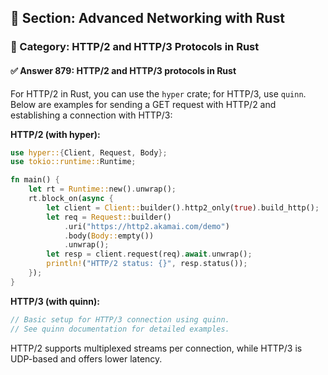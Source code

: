 ## 📘 Section: Advanced Networking with Rust  
### 🔹 Category: HTTP/2 and HTTP/3 Protocols in Rust  
#### ✅ Answer 879: HTTP/2 and HTTP/3 protocols in Rust

For HTTP/2 in Rust, you can use the `hyper` crate; for HTTP/3, use `quinn`. Below are examples for sending a GET request with HTTP/2 and establishing a connection with HTTP/3:

**HTTP/2 (with hyper):**
```rust
use hyper::{Client, Request, Body};
use tokio::runtime::Runtime;

fn main() {
    let rt = Runtime::new().unwrap();
    rt.block_on(async {
        let client = Client::builder().http2_only(true).build_http();
        let req = Request::builder()
            .uri("https://http2.akamai.com/demo")
            .body(Body::empty())
            .unwrap();
        let resp = client.request(req).await.unwrap();
        println!("HTTP/2 status: {}", resp.status());
    });
}
```

**HTTP/3 (with quinn):**
```rust
// Basic setup for HTTP/3 connection using quinn.
// See quinn documentation for detailed examples.
```

HTTP/2 supports multiplexed streams per connection, while HTTP/3 is UDP-based and offers lower latency.

